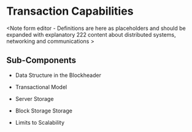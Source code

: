 # Transaction Capabilities

<Note form editor - Definitions are here as placeholders and should be expanded with explanatory
222 content about distributed systems, networking and communications >

## Sub-Components

- Data Structure in the Blockheader

- Transactional Model

- Server Storage

- Block Storage Storage

- Limits to Scalability
